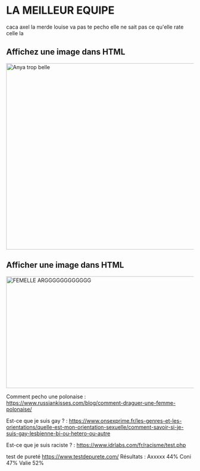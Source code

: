 # LA MEILLEUR EQUIPE
caca
axel la merde
louise va pas te pecho
elle ne sait pas ce qu'elle rate celle la 
<body>
  <h2>Affichez une image dans HTML</h2>
	<a href="https://fr.victoriassecret.com/fr/?cm_mmc=SEM-_-MicrosoftAds-_-FR_FR_Brand_Pure-_-Pure&&msclkid=3dd85b8d3a3b1bb9afe93c9dd8e522c0&utm_source=bing&utm_medium=cpc&utm_campaign=FR_FR_Brand_Pure&utm_term=Victoria%27s%20Secret&utm_content=Pure&gclid=3dd85b8d3a3b1bb9afe93c9dd8e522c0&gclsrc=3p.ds">
		<img src="anya.JPG" alt="Anya trop belle" height="500" width="720">
	</a>
	<h2>Afficher une image dans HTML</h2>
	<a href="https://fr.wiktionary.org/wiki/gode-ceinture">
		<img src="meuf.jpeg" alt="FEMELLE ARGGGGGGGGGGGG " height="300" width="1200">
	</a>
</body>

Comment pecho une polonaise :
https://www.russiankisses.com/blog/comment-draguer-une-femme-polonaise/

Est-ce que je suis gay ? :
https://www.onsexprime.fr/les-genres-et-les-orientations/quelle-est-mon-orientation-sexuelle/comment-savoir-si-je-suis-gay-lesbienne-bi-ou-hetero-ou-autre

Est-ce que je suis raciste ? :
https://www.idrlabs.com/fr/racisme/test.php


test de pureté
https://www.testdepurete.com/
Résultats : Axxxxx 44%		Coni 47%		Valie 52%
